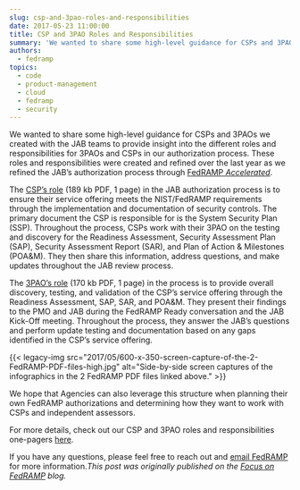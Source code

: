 ```yaml
---
slug: csp-and-3pao-roles-and-responsibilities
date: 2017-05-23 11:00:00
title: CSP and 3PAO Roles and Responsibilities
summary: 'We wanted to share some high-level guidance for CSPs and 3PAOs we created with the JAB teams to provide insight into the different roles and responsibilities for 3PAOs and CSPs in our authorization process. These roles and responsibilities were created and refined over the last year as we refined the JAB’s authorization process through FedRAMP'
authors:
  - fedramp
topics:
  - code
  - product-management
  - cloud
  - fedramp
  - security
---
```


We wanted to share some high-level guidance for CSPs and 3PAOs we created with the JAB teams to provide insight into the different roles and responsibilities for 3PAOs and CSPs in our authorization process. These roles and responsibilities were created and refined over the last year as we refined the JAB’s authorization process through [FedRAMP _Accelerated_](https://www.fedramp.gov/participate/fedramp-accelerated-process/).

The [CSP’s role](https://s3.amazonaws.com/sitesusa/wp-content/uploads/sites/482/2016/06/CSP-JAB-P-ATO-Roles-and-Responsibilites-1.pdf) (189 kb PDF, 1 page) in the JAB authorization process is to ensure their service offering meets the NIST/FedRAMP requirements through the implementation and documentation of security controls. The primary document the CSP is responsible for is the System Security Plan (SSP). Throughout the process, CSPs work with their 3PAO on the testing and discovery for the Readiness Assessment, Security Assessment Plan (SAP), Security Assessment Report (SAR), and Plan of Action & Milestones (POA&M). They then share this information, address questions, and make updates throughout the JAB review process.

The [3PAO’s role](https://s3.amazonaws.com/sitesusa/wp-content/uploads/sites/482/2016/06/3PAO-JAB-P-ATO-Roles-and-Responsibilities-1.pdf) (170 kb PDF, 1 page) in the process is to provide overall discovery, testing, and validation of the CSP’s service offering through the Readiness Assessment, SAP, SAR, and POA&M. They present their findings to the PMO and JAB during the FedRAMP Ready conversation and the JAB Kick-Off meeting. Throughout the process, they answer the JAB’s questions and perform update testing and documentation based on any gaps identified in the CSP’s service offering.

{{< legacy-img src="2017/05/600-x-350-screen-capture-of-the-2-FedRAMP-PDF-files-high.jpg" alt="Side-by-side screen captures of the infographics in the 2 FedRAMP PDF files linked above." >}}

We hope that Agencies can also leverage this structure when planning their own FedRAMP authorizations and determining how they want to work with CSPs and independent assessors.

For more details, check out our CSP and 3PAO roles and responsibilities one-pagers [here](https://www.fedramp.gov/resources/documents-2016/).

If you have any questions, please feel free to reach out and [email FedRAMP](mailto:info@fedramp.gov) for more information._This post was originally published on the [Focus on FedRAMP](https://www.fedramp.gov/focus-on-fedramp/) blog._